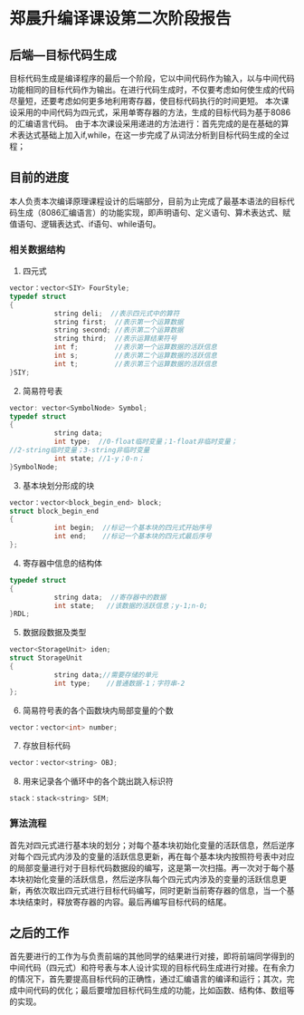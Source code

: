 # 郑晨升编译课设第二次阶段报告
## 后端—目标代码生成
  目标代码生成是编译程序的最后一个阶段，它以中间代码作为输入，以与中间代码功能相同的目标代码作为输出。在进行代码生成时，不仅要考虑如何使生成的代码尽量短，还要考虑如何更多地利用寄存器，使目标代码执行的时间更短。
  本次课设采用的中间代码为四元式，采用单寄存器的方法，生成的目标代码为基于8086的汇编语言代码。
  由于本次课设采用递进的方法进行：首先完成的是在基础的算术表达式基础上加入if,while，在这一步完成了从词法分析到目标代码生成的全过程；

## 目前的进度
  本人负责本次编译原理课程设计的后端部分，目前为止完成了最基本语法的目标代码生成（8086汇编语言）的功能实现，即声明语句、定义语句、算术表达式、赋值语句、逻辑表达式、if语句、while语句。

### 相关数据结构
1. 四元式
```c++
vector：vector<SIY> FourStyle;
typedef struct
{
	       string deli;  //表示四元式中的算符
	       string first;  //表示第一个运算数据
	       string second; //表示第二个运算数据
	       string third;  //表示运算结果符号
	       int f;         //表示第一个运算数据的活跃信息
	       int s;         //表示第二个运算数据的活跃信息
	       int t;         //表示第三个运算数据的活跃信息
}SIY;
```
2. 简易符号表
```c++
vector: vector<SymbolNode> Symbol;
typedef struct 
{
	       string data;
	       int type;  //0-float临时变量；1-float非临时变量；
//2-string临时变量；3-string非临时变量
	       int state; //1-y；0-n；
}SymbolNode;
```
3. 基本块划分形成的块
```c++
vector：vector<block_begin_end> block;
struct block_begin_end
{
	       int begin;  //标记一个基本块的四元式开始序号
	       int end;    //标记一个基本块的四元式最后序号
};
```
4. 寄存器中信息的结构体
```c++
typedef struct 
{
	       string data;  //寄存器中的数据     
	       int state;   //该数据的活跃信息；y-1;n-0;    
}RDL;
```
5. 数据段数据及类型
```c++
vector<StorageUnit> iden;
struct StorageUnit
{
	       string data;//需要存储的单元
	       int type;    //普通数据-1；字符串-2
};
```
6. 简易符号表的各个函数块内局部变量的个数
```c++
vector：vector<int> number;
```
7. 存放目标代码
```c++
vector：vector<string> OBJ;
```
8. 用来记录各个循环中的各个跳出跳入标识符
```c++
stack：stack<string> SEM;
```

### 算法流程
  首先对四元式进行基本块的划分；对每个基本块初始化变量的活跃信息，然后逆序对每个四元式内涉及的变量的活跃信息更新，再在每个基本块内按照符号表中对应的局部变量进行对于目标代码数据段的编写，这是第一次扫描。再一次对于每个基本块初始化变量的活跃信息，然后逆序队每个四元式内涉及的变量的活跃信息更新，再依次取出四元式进行目标代码编写，同时更新当前寄存器的信息，当一个基本块结束时，释放寄存器的内容。最后再编写目标代码的结尾。
## 之后的工作
  首先要进行的工作为与负责前端的其他同学的结果进行对接，即将前端同学得到的中间代码（四元式）和符号表与本人设计实现的目标代码生成进行对接。在有余力的情况下，首先要提高目标代码的正确性，通过汇编语言的编译和运行；其次，完成中间代码的优化；最后要增加目标代码生成的功能，比如函数、结构体、数组等的实现。